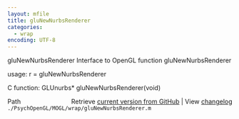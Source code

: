 ```yaml
---
layout: mfile
title: gluNewNurbsRenderer
categories:
  - wrap
encoding: UTF-8
---
```


gluNewNurbsRenderer  Interface to OpenGL function gluNewNurbsRenderer  

usage:  r = gluNewNurbsRenderer  

C function:  GLUnurbs\* gluNewNurbsRenderer(void)  


<div class="code_header" style="text-align:right;">
  <span style="float:left;">Path&nbsp;&nbsp;</span> <span class="counter">Retrieve <a href=
  "https://raw.github.com/Psychtoolbox-3/Psychtoolbox-3/beta/./PsychOpenGL/MOGL/wrap/gluNewNurbsRenderer.m">current version from GitHub</a> | View <a href=
  "https://github.com/Psychtoolbox-3/Psychtoolbox-3/commits/beta/./PsychOpenGL/MOGL/wrap/gluNewNurbsRenderer.m">changelog</a></span>
</div>
<div class="code">
  <code>./PsychOpenGL/MOGL/wrap/gluNewNurbsRenderer.m</code>
</div>
